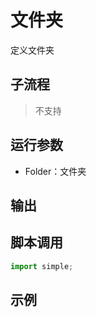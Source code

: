 # 文件夹 
定义文件夹

## 子流程
> 不支持


## 运行参数

* Folder：文件夹


## 输出

    


## 脚本调用

```python
import simple;

```

## 示例